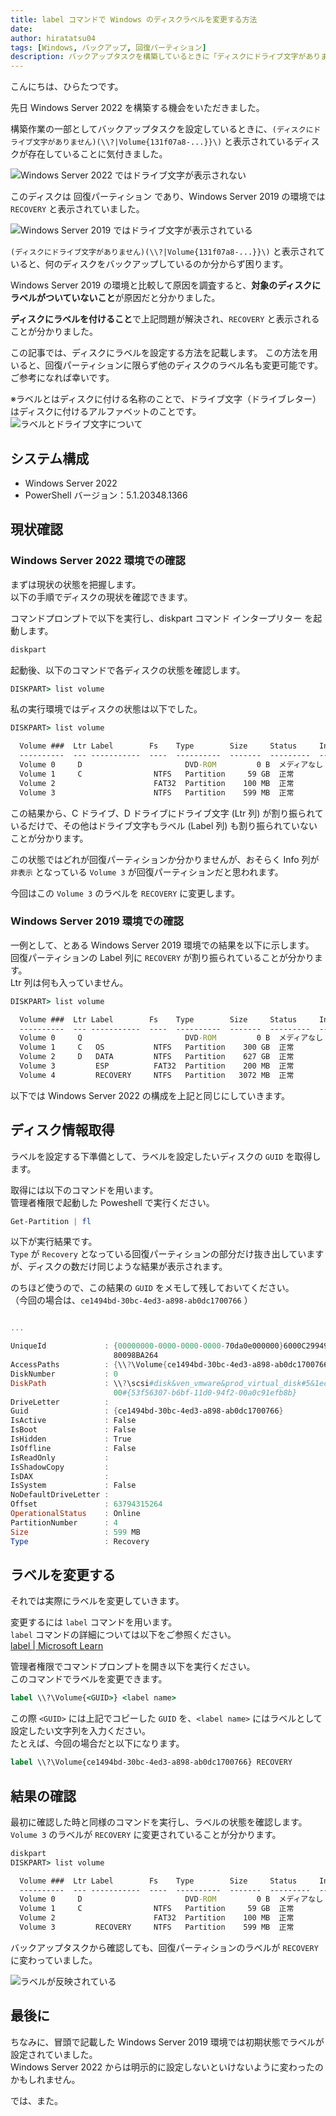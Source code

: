 ```yaml
---
title: label コマンドで Windows のディスクラベルを変更する方法
date: 
author: hiratatsu04
tags: [Windows, バックアップ, 回復パーティション]
description: バックアップタスクを構築しているときに「ディスクにドライブ文字がありません」と表示されるディスクがありました。ディスクのラベルを修正することで解決しましたので、その方法を紹介します。
---
```


こんにちは、ひらたつです。

先日 Windows Server 2022 を構築する機会をいただきました。

構築作業の一部としてバックアップタスクを設定しているときに、`(ディスクにドライブ文字がありません)(\\?|Volume{131f07a8-...}}\)` と表示されているディスクが存在していることに気付きました。

![Windows Server 2022 ではドライブ文字が表示されない](images/no-drive-label.png)

このディスクは 回復パーティション であり、Windows Server 2019 の環境では `RECOVERY` と表示されていました。

![Windows Server 2019 ではドライブ文字が表示されている](images/exist-drive-label-ws2019.png)


`(ディスクにドライブ文字がありません)(\\?|Volume{131f07a8-...}}\)` と表示されていると、何のディスクをバックアップしているのか分からず困ります。

Windows Server 2019 の環境と比較して原因を調査すると、**対象のディスクにラベルがついていないこと**が原因だと分かりました。

**ディスクにラベルを付けること**で上記問題が解決され、`RECOVERY` と表示されることが分かりました。

この記事では、ディスクにラベルを設定する方法を記載します。
この方法を用いると、回復パーティションに限らず他のディスクのラベル名も変更可能です。  
ご参考になれば幸いです。

※ラベルとはディスクに付ける名称のことで、ドライブ文字（ドライブレター）はディスクに付けるアルファベットのことです。
![ラベルとドライブ文字について](images/explain-label-driveletter.png)

## システム構成
- Windows Server 2022
- PowerShell バージョン：5.1.20348.1366

## 現状確認

### Windows Server 2022 環境での確認

まずは現状の状態を把握します。  
以下の手順でディスクの現状を確認できます。

コマンドプロンプトで以下を実行し、diskpart コマンド インタープリター を起動します。
```cmd
diskpart
```

起動後、以下のコマンドで各ディスクの状態を確認します。
```cmd
DISKPART> list volume
```

私の実行環境ではディスクの状態は以下でした。

```cmd
DISKPART> list volume

  Volume ###  Ltr Label        Fs    Type        Size     Status     Info
  ----------  --- -----------  ----  ----------  -------  ---------  --------
  Volume 0     D                       DVD-ROM         0 B  メディアなし
  Volume 1     C                NTFS   Partition     59 GB  正常         ブート
  Volume 2                      FAT32  Partition    100 MB  正常         システム
  Volume 3                      NTFS   Partition    599 MB  正常         非表示
```

この結果から、C ドライブ、D ドライブにドライブ文字 (Ltr 列) が割り振られているだけで、その他はドライブ文字もラベル (Label 列) も割り振られていないことが分かります。

この状態ではどれが回復パーティションか分かりませんが、おそらく Info 列が `非表示` となっている `Volume 3` が回復パーティションだと思われます。

今回はこの `Volume 3` のラベルを `RECOVERY` に変更します。

### Windows Server 2019 環境での確認

一例として、とある Windows Server 2019 環境での結果を以下に示します。  
回復パーティションの Label 列に `RECOVERY` が割り振られていることが分かります。  
Ltr 列は何も入っていません。

```cmd
DISKPART> list volume

  Volume ###  Ltr Label        Fs    Type        Size     Status     Info
  ----------  --- -----------  ----  ----------  -------  ---------  --------
  Volume 0     Q                       DVD-ROM         0 B  メディアなし
  Volume 1     C   OS           NTFS   Partition    300 GB  正常         ブート
  Volume 2     D   DATA         NTFS   Partition    627 GB  正常
  Volume 3         ESP          FAT32  Partition    200 MB  正常         システム
  Volume 4         RECOVERY     NTFS   Partition   3072 MB  正常         非表示
```

以下では Windows Server 2022 の構成を上記と同じにしていきます。

## ディスク情報取得

ラベルを設定する下準備として、ラベルを設定したいディスクの `GUID` を取得します。

取得には以下のコマンドを用います。  
管理者権限で起動した Poweshell で実行ください。

```powershell
Get-Partition | fl
```

以下が実行結果です。  
`Type` が `Recovery` となっている回復パーティションの部分だけ抜き出していますが、ディスクの数だけ同じような結果が表示されます。

のちほど使うので、この結果の `GUID` をメモして残しておいてください。  
（今回の場合は、`ce1494bd-30bc-4ed3-a898-ab0dc1700766` ）

```powershell

...

UniqueId             : {00000000-0000-0000-0000-70da0e000000}6000C2994906E9DBF4FD6F
                       80098BA264
AccessPaths          : {\\?\Volume{ce1494bd-30bc-4ed3-a898-ab0dc1700766}\}
DiskNumber           : 0
DiskPath             : \\?\scsi#disk&ven_vmware&prod_virtual_disk#5&1ec51bf7&0&0000
                       00#{53f56307-b6bf-11d0-94f2-00a0c91efb8b}
DriveLetter          :
Guid                 : {ce1494bd-30bc-4ed3-a898-ab0dc1700766}
IsActive             : False
IsBoot               : False
IsHidden             : True
IsOffline            : False
IsReadOnly           :
IsShadowCopy         :
IsDAX                :
IsSystem             : False
NoDefaultDriveLetter :
Offset               : 63794315264
OperationalStatus    : Online
PartitionNumber      : 4
Size                 : 599 MB
Type                 : Recovery
```

## ラベルを変更する

それでは実際にラベルを変更していきます。

変更するには `label` コマンドを用います。  
`label` コマンドの詳細については以下をご参照ください。  
[label | Microsoft Learn](https://learn.microsoft.com/ja-jp/windows-server/administration/windows-commands/label)

管理者権限でコマンドプロンプトを開き以下を実行ください。  
このコマンドでラベルを変更できます。

```cmd
label \\?\Volume{<GUID>} <label name>
```

この際 `<GUID>` には上記でコピーした `GUID` を、`<label name>` にはラベルとして設定したい文字列を入力ください。  
たとえば、今回の場合だと以下になります。

```cmd
label \\?\Volume{ce1494bd-30bc-4ed3-a898-ab0dc1700766} RECOVERY
```

## 結果の確認

最初に確認した時と同様のコマンドを実行し、ラベルの状態を確認します。  
`Volume 3` のラベルが `RECOVERY` に変更されていることが分かります。

```cmd
diskpart
DISKPART> list volume

  Volume ###  Ltr Label        Fs    Type        Size     Status     Info
  ----------  --- -----------  ----  ----------  -------  ---------  --------
  Volume 0     D                       DVD-ROM         0 B  メディアなし      
  Volume 1     C                NTFS   Partition     59 GB  正常         ブー ト
  Volume 2                      FAT32  Partition    100 MB  正常         シス テム
  Volume 3         RECOVERY     NTFS   Partition    599 MB  正常         非表 示
```

バックアップタスクから確認しても、回復パーティションのラベルが `RECOVERY` に変わっていました。

![ラベルが反映されている](images/exist-drive-label-ws2022.png)

## 最後に

ちなみに、冒頭で記載した Windows Server 2019 環境では初期状態でラベルが設定されていました。  
Windows Server 2022 からは明示的に設定しないといけないように変わったのかもしれません。  

では、また。
